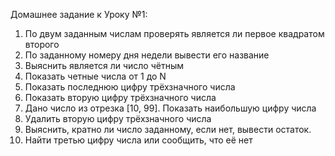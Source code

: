Домашнее задание к Уроку №1:
1. По двум заданным числам проверять является ли первое квадратом второго
2. По заданному номеру дня недели вывести его название
3. Выяснить является ли число чётным
4. Показать четные числа от 1 до N
5. Показать последнюю цифру трёхзначного числа
6. Показать вторую цифру трёхзначного числа
7. Дано число из отрезка [10, 99]. Показать наибольшую цифру числа
8. Удалить вторую цифру трёхзначного числа
9. Выяснить, кратно ли число заданному, если нет, вывести остаток.
10. Найти третью цифру числа или сообщить, что её нет
